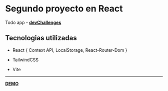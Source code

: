 # Segundo proyecto en React

Todo app - **[devChallenges](https://devchallenges.io/challenges/hH6PbOHBdPm6otzw2De5)**

## Tecnologias utilizadas

- React { Context API, LocalStorage, React-Router-Dom }

- TailwindCSS

- Vite





---

**[DEMO](https://todo-app-challenge-one.vercel.app/)**

